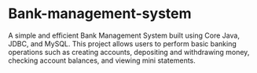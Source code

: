 # Bank-management-system
A simple and efficient Bank Management System built using Core Java, JDBC, and MySQL. This project allows users to perform basic banking operations such as creating accounts, depositing and withdrawing money, checking account balances, and viewing mini statements.
